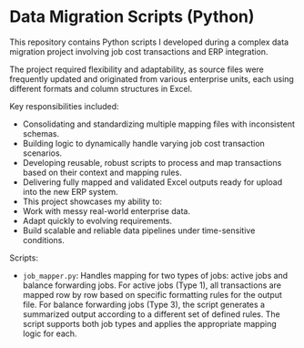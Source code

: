 # Data Migration Scripts (Python)
This repository contains Python scripts I developed during a complex data migration project involving job cost transactions and ERP integration.

The project required flexibility and adaptability, as source files were frequently updated and originated from various enterprise units, each using different formats and column structures in Excel.

Key responsibilities included:

- Consolidating and standardizing multiple mapping files with inconsistent schemas.
- Building logic to dynamically handle varying job cost transaction scenarios.
- Developing reusable, robust scripts to process and map transactions based on their context and mapping rules.
- Delivering fully mapped and validated Excel outputs ready for upload into the new ERP system.
- This project showcases my ability to:
- Work with messy real-world enterprise data.
- Adapt quickly to evolving requirements.
- Build scalable and reliable data pipelines under time-sensitive conditions.

Scripts:
- `job_mapper.py`: Handles mapping for two types of jobs: active jobs and balance forwarding jobs.
For active jobs (Type 1), all transactions are mapped row by row based on specific formatting rules for the output file.
For balance forwarding jobs (Type 3), the script generates a summarized output according to a different set of defined rules.
The script supports both job types and applies the appropriate mapping logic for each.